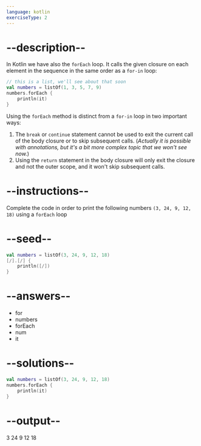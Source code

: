 ```yaml
---
language: kotlin
exerciseType: 2
---
```


# --description--

In Kotlin we have also the `forEach` loop.
It calls the given closure on each element in the sequence in the same order as a `for-in` loop:

```kotlin
// this is a list, we'll see about that soon
val numbers = listOf(1, 3, 5, 7, 9) 
numbers.forEach {
	println(it)
}
```

Using the `forEach` method is distinct from a `for-in` loop in two important ways:
1. The `break` or `continue` statement cannot be used to exit the current call of the body closure or to skip subsequent calls. (_Actually it is possible with annotations, but it's a bit more complex topic that we won't see now._)
2. Using the `return` statement in the body closure will only exit the closure and not the outer scope, and it won't skip subsequent calls.

# --instructions--

Complete the code in order to print the following numbers `(3, 24, 9, 12, 18)` using a `forEach` loop

# --seed--

```kotlin
val numbers = listOf(3, 24, 9, 12, 18) 
[/].[/] {
    println([/])
}
```

# --answers--

- for
- numbers
- forEach
- num
- it

# --solutions--

```kotlin
val numbers = listOf(3, 24, 9, 12, 18) 
numbers.forEach {
    println(it)
}
```

# --output--

3
24
9
12
18
